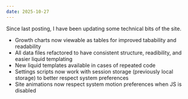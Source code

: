 ```yaml
---
date: 2025-10-27
---
```


Since last posting, I have been updating some technical bits of the site.

-   Growth charts now viewable as tables for improved tabability and readability
-   All data files refactored to have consistent structure, readibility, and easier liquid templating
-   New liquid templates available in cases of repeated code
-   Settings scripts now work with session storage (previously local storage) to better respect system preferences
-   Site animations now respect system motion preferences when JS is disabled
